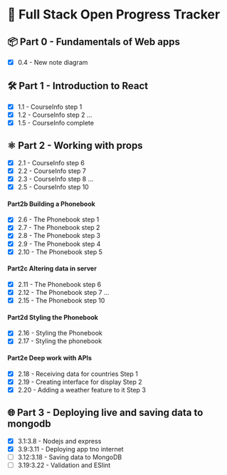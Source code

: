 # 🚀 Full Stack Open Progress Tracker

## 📦 Part 0 - Fundamentals of Web apps
- [x] 0.4 - New note diagram

## 🛠️ Part 1 - Introduction to React
- [x] 1.1 - CourseInfo step 1
- [x] 1.2 - CourseInfo step 2
...
- [x] 1.5 - CourseInfo complete

## ⚛️ Part 2 - Working with props
- [x] 2.1 - CourseInfo step 6
- [x] 2.2 - CourseInfo step 7
- [x] 2.3 - CourseInfo step 8
...
- [x] 2.5 - CourseInfo step 10
      
#### Part2b Building a Phonebook
- [x] 2.6 - The Phonebook step 1
- [x] 2.7 - The Phonebook step 2
- [x] 2.8 - The Phonebook step 3
- [x] 2.9 - The Phonebook step 4
- [x] 2.10 - The Phonebook step 5
#### Part2c Altering data in server
- [x] 2.11 - The Phonebook step 6
- [x] 2.12 - The Phonebook step 7
...
- [x] 2.15 - The Phonebook step 10
#### Part2d Styling the Phonebook
- [x] 2.16 - Styling the Phonebook
- [x] 2.17 - Styling the phonebook
#### Part2e Deep work with APIs
- [x] 2.18 - Receiving data for countries  Step 1
- [x] 2.19 - Creating interface for display  Step 2
- [x] 2.20 - Adding a weather feature to it  Step 3
## 🌐 Part 3 - Deploying live and saving data to mongodb
- [x] 3.1:3.8 - Nodejs and express
- [x] 3.9:3.11 - Deploying app tno internet
- [ ] 3.12:3.18 - Saving data to MongoDB
- [ ] 3.19:3.22 - Validation and ESlint
